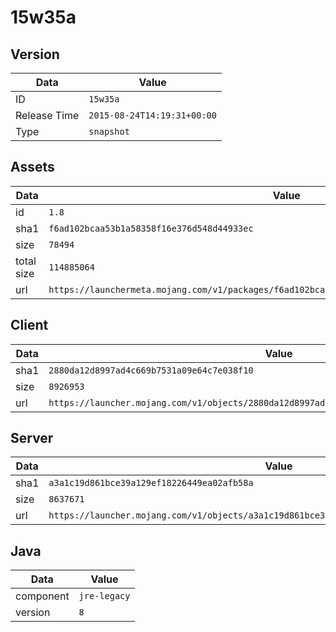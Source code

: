 # 15w35a

## Version

|**Data**        | **Value**                 |
|----------------|-------------------------|
| ID   | ```15w35a```   |
| Release Time   | ```2015-08-24T14:19:31+00:00```   |
| Type   | ```snapshot```   |

## Assets

|**Data**        | **Value**                 |
|----------------|-------------------------|
| id   | ```1.8```   |
| sha1   | ```f6ad102bcaa53b1a58358f16e376d548d44933ec```   |
| size   | ```78494```   |
| total size  | ```114885064```  |
| url       | ```https://launchermeta.mojang.com/v1/packages/f6ad102bcaa53b1a58358f16e376d548d44933ec/1.8.json``` |

## Client

|**Data**        | **Value**                 |
|----------------|-------------------------|
| sha1   | ```2880da12d8997ad4c669b7531a09e64c7e038f10```   |
| size   | ```8926953```   |
| url       | ```https://launcher.mojang.com/v1/objects/2880da12d8997ad4c669b7531a09e64c7e038f10/client.jar``` |

## Server

|**Data**        | **Value**                 |
|----------------|-------------------------|
| sha1   | ```a3a1c19d861bce39a129ef18226449ea02afb58a```   |
| size   | ```8637671```   |
| url       | ```https://launcher.mojang.com/v1/objects/a3a1c19d861bce39a129ef18226449ea02afb58a/server.jar``` |

## Java

|**Data**        | **Value**                 |
|----------------|-------------------------|
| component   | ```jre-legacy```   |
| version   | ```8```   |